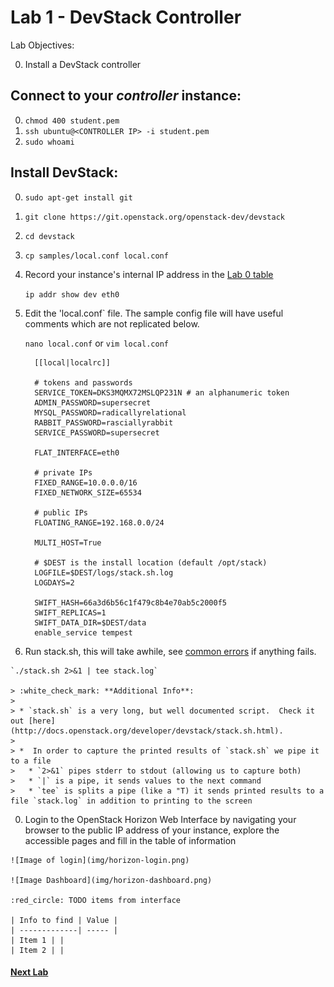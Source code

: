 # Lab 1 - DevStack Controller

  Lab Objectives:

  0. Install a DevStack controller

## Connect to your _controller_ instance:
  0. `chmod 400 student.pem`
  0. `ssh ubuntu@<CONTROLLER IP> -i student.pem`
  0. `sudo whoami` 

## Install DevStack:
  0. `sudo apt-get install git`
  0. `git clone https://git.openstack.org/openstack-dev/devstack`
  0. `cd devstack`
  0. `cp samples/local.conf local.conf`
  0.  Record your instance's internal IP address in the [Lab 0 table](../README.md) 
     
      `ip addr show dev eth0` 

  0.  Edit the 'local.conf` file.  The sample config file will have useful comments which are not replicated below.
      
      `nano local.conf` or `vim local.conf`
      
      ``` shell
        [[local|localrc]]

        # tokens and passwords
        SERVICE_TOKEN=DKS3MQMX72MSLQP231N # an alphanumeric token
        ADMIN_PASSWORD=supersecret
        MYSQL_PASSWORD=radicallyrelational
        RABBIT_PASSWORD=rasciallyrabbit
        SERVICE_PASSWORD=supersecret

        FLAT_INTERFACE=eth0

        # private IPs
        FIXED_RANGE=10.0.0.0/16
        FIXED_NETWORK_SIZE=65534

        # public IPs
        FLOATING_RANGE=192.168.0.0/24

        MULTI_HOST=True

        # $DEST is the install location (default /opt/stack)
        LOGFILE=$DEST/logs/stack.sh.log
        LOGDAYS=2

        SWIFT_HASH=66a3d6b56c1f479c8b4e70ab5c2000f5
        SWIFT_REPLICAS=1
        SWIFT_DATA_DIR=$DEST/data
        enable_service tempest
      ```

  0. Run stack.sh, this will take awhile, see [common errors](common-errors.md) if anything fails.
    
    `./stack.sh 2>&1 | tee stack.log`

    > :white_check_mark: **Additional Info**:
    >
    > * `stack.sh` is a very long, but well documented script.  Check it out [here](http://docs.openstack.org/developer/devstack/stack.sh.html).
    >
    > *  In order to capture the printed results of `stack.sh` we pipe it to a file
    >   * `2>&1` pipes stderr to stdout (allowing us to capture both)
    >   * `|` is a pipe, it sends values to the next command
    >   * `tee` is splits a pipe (like a "T) it sends printed results to a file `stack.log` in addition to printing to the screen

  0. Login to the OpenStack Horizon Web Interface by navigating your browser to the public IP address of your instance, explore the accessible pages and fill in the table of information

    ![Image of login](img/horizon-login.png)
    
    ![Image Dashboard](img/horizon-dashboard.png)

    :red_circle: TODO items from interface

    | Info to find | Value |
    | -------------| ----- |
    | Item 1 | |
    | Item 2 | |
    
    
#### [Next Lab](../lab-02)    
